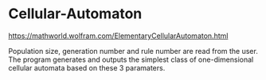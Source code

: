 # Cellular-Automaton
https://mathworld.wolfram.com/ElementaryCellularAutomaton.html

Population size, generation number and rule number are read from the user. The program generates and outputs the simplest class of one-dimensional cellular automata based on these 3 paramaters.   

